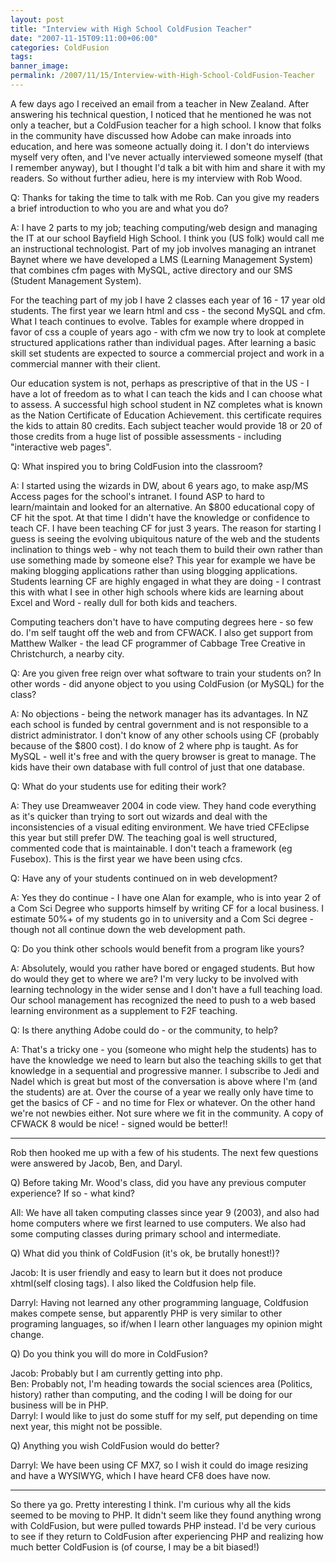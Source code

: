 ```yaml
---
layout: post
title: "Interview with High School ColdFusion Teacher"
date: "2007-11-15T09:11:00+06:00"
categories: ColdFusion 
tags: 
banner_image: 
permalink: /2007/11/15/Interview-with-High-School-ColdFusion-Teacher
---
```


A few days ago I received an email from a teacher in New Zealand. After answering his technical question, I noticed that he mentioned he was not only a teacher, but a ColdFusion teacher for a high school. I know that folks in the community have discussed how Adobe can make inroads into education, and here was someone actually doing it. I don't do interviews myself very often, and I've never actually interviewed someone myself (that I remember anyway), but I thought I'd talk a bit with him and share it with my readers. So without further adieu, here is my interview with Rob Wood.
<!--more-->
Q: Thanks for taking the time to talk with me Rob. Can you give my readers a brief introduction to who you are and what you do?

A: I have 2 parts to my job; teaching computing/web design and managing the IT at our school Bayfield High School. I think you (US folk) would call me an instructional technologist. Part of my job involves managing an intranet Baynet where we have developed a LMS (Learning Management System) that combines cfm pages with MySQL, active directory and our SMS (Student Management System).

For the teaching part of my job I have 2 classes each year of 16 - 17 year old students. The first year we learn html and css - the second MySQL and cfm. What I teach continues to evolve. Tables for example where dropped in favor of css a couple of years ago - with cfm we now try to look at complete structured applications rather than individual pages. After learning a basic skill set students are expected to source a commercial project and work in a commercial manner with their client.

Our education system is not, perhaps as prescriptive of that in the US - I have a lot of freedom as to what I can teach the kids and I can choose what to assess. A successful high school student in NZ completes what is known as the Nation Certificate of Education Achievement. this certificate requires the kids to attain 80 credits. Each subject teacher would provide 18 or 20 of those credits from a huge list of possible assessments - including "interactive web pages".

Q: What inspired you to bring ColdFusion into the classroom?
 
A: I started using the wizards in DW, about 6 years ago, to make asp/MS Access pages for the school's intranet. I found ASP to hard to learn/maintain and looked for an alternative. An $800 educational copy of CF hit the spot. At that time I didn't have the knowledge or confidence to teach CF. I have been teaching CF for just 3 years. The reason for starting I guess is seeing the evolving ubiquitous nature of the web and the students inclination to things web - why not teach them to build their own rather than use something made by someone else? This year for example we have be making blogging applications rather than using blogging applications. Students learning CF are highly engaged in what they are doing - I contrast this with what I see in other high schools where kids are learning about Excel and Word - really dull for both kids and teachers.

Computing teachers don't have to have computing degrees here - so few do. I'm self taught off the web and from CFWACK. I also get support from Matthew Walker - the lead CF programmer of Cabbage Tree Creative in Christchurch, a nearby city.

Q: Are you given free reign over what software to train your students on? In other words - did anyone object to you using ColdFusion (or MySQL) for the class?

A: No objections - being the network manager has its advantages. In NZ each school is funded by central government and is not responsible to a district administrator. I don't know of any other schools using CF (probably because of the $800 cost). I do know of 2 where php is taught. As for MySQL - well it's free and with the query browser is great to manage. The kids have their own database with full control of just that one database.

Q: What do your students use for editing their work?

A: They use Dreamweaver 2004 in code view. They hand code everything as it's quicker than trying to sort out wizards and deal with the inconsistencies of a visual editing environment. We have tried CFEclipse this year but still prefer DW. The teaching goal is well structured, commented code that is maintainable. I don't teach a framework (eg Fusebox). This is the first year we have been using cfcs.

Q: Have any of your students continued on in web development?

A: Yes they do continue - I have one Alan for example, who is into year 2 of a Com Sci Degree who supports himself by writing CF for a local business. I estimate 50%+ of my students go in to university and a Com Sci degree - though not all continue down the web development path.

Q: Do you think other schools would benefit from a program like yours?

A: Absolutely, would you rather have bored or engaged students. But how do would they get to where we are? I'm very lucky to be involved with learning technology in the wider sense and I don't have a full teaching load. Our school management has recognized the need to push to a web based learning environment as a supplement to F2F teaching.

Q: Is there anything Adobe could do - or the community, to help?

A: That's a tricky one - you (someone who might help the students) has to have the knowledge we need to learn but also the teaching skills to get that knowledge in a sequential and progressive manner. I subscribe to Jedi and Nadel which is great but most of the conversation is above where I'm (and the students) are at. Over the course of a year we really only have time to get the basics of CF - and no time for Flex or whatever. On the other hand we're not newbies either. Not sure where we fit in the community. A copy of CFWACK 8 would be nice! - signed would be better!!

<hr>

Rob then hooked me up with a few of his students. The next few questions were answered by Jacob, Ben, and Daryl.

Q) Before taking Mr. Wood's class, did you have any previous computer experience? If so - what kind?

All: We have all taken computing classes since year 9 (2003), and also had home computers where we first learned to use computers. We also had some computing classes during primary school and intermediate.

Q) What did you think of ColdFusion (it's ok, be brutally honest!)?

Jacob: It is user friendly and easy to learn but it does not produce xhtml(self closing tags). I also liked the Coldfusion help file.<br />

Darryl: Having not learned any other programming language, Coldfusion makes compete sense, but apparently PHP is very similar to other programing languages, so if/when I learn other languages my opinion might change.

Q) Do you think you will do more in ColdFusion?

Jacob: Probably but I am currently getting into php.<br />
Ben: Probably not, I'm heading towards the social sciences area (Politics, history) rather than computing, and the coding I will be doing for our business will be in PHP.<br />
Darryl: I would like to just do some stuff for my self, put depending on time next year, this might not be possible.


Q) Anything you wish ColdFusion would do better?

Darryl: We have been using CF MX7, so I wish it could do image resizing and have a WYSIWYG, which I have heard CF8 does have now.

<hr>

So there ya go. Pretty interesting I think. I'm curious why all the kids seemed to be moving to PHP. It didn't seem like they found anything wrong with ColdFusion, but were pulled towards PHP instead. I'd be very curious to see if they return to ColdFusion after experiencing PHP and realizing how much better ColdFusion is (of course, I may be a bit biased!)